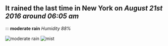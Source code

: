 ## It rained the last time in New York on *August 21st 2016 around 06:05 am*
💧💧  **moderate rain** *Humidity 88%*

![moderate rain](http://openweathermap.org/img/w/10n.png) ![mist](http://openweathermap.org/img/w/50n.png)

